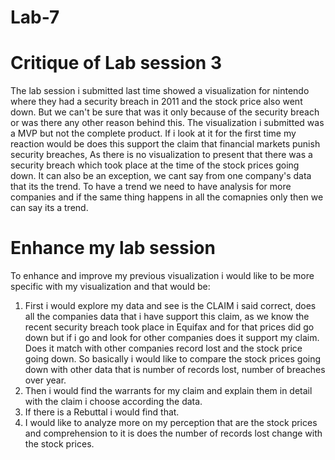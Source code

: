 # Lab-7

# Critique of Lab session 3

The lab session i submitted last time showed a visualization for nintendo where they had a security breach in 2011 and the stock price also went down. But we can't be sure that was it only because of the security breach or was there any other reason behind this. The visualization i submitted was a MVP but not the complete product. If i look at it for the first time my reaction would be does this support the claim that financial markets punish security breaches, As there is no visualization to present that there was a security breach which took place at the time of the stock prices going down. It can also be an exception, we cant say from one company's data that its the trend. To have a trend we need to have analysis for more companies and if the same thing happens in all the comapnies only then we can say its a trend. 

# Enhance my lab session

To enhance and improve my previous visualization i would like to be more specific with my visualization and that would be:
1. First i would explore my data and see is the CLAIM i said correct, does all the companies data that i have support this claim, as we know the recent security breach took place in Equifax and for that prices did go down but if i go and look for other companies does it  support my claim. Does it match with other companies record lost and the stock price going down. So basically i would like to compare the stock prices going down with other data that is number of records lost, number of breaches over year. 
2. Then i would find the warrants for my claim and explain them in detail with the claim i choose according the data. 
3. If there is a Rebuttal i would find that. 
4. I would like to analyze more on my perception that are the stock prices and comprehension to it is does the number of records lost change with the stock prices. 

